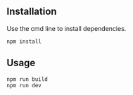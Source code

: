 
## Installation

Use the cmd line to install dependencies. 

```
npm install
```

## Usage

```
npm run build
npm run dev
```
